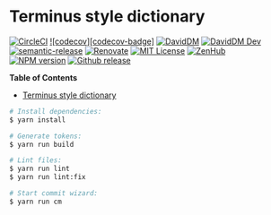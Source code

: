 # Terminus style dictionary

[![CircleCI][circle-badge]][circle-link]
[![codecov][codecov-badge]][codecov-project]
[![DavidDM][david-badge]][david-link]
[![DavidDM Dev][david-dev-badge]][david-link]
<br>
[![semantic-release][semantic-release-badge]][semantic-release]
[![Renovate][renovate-badge]][renovate-link]
[![MIT License][license-image]][license-url]
[![ZenHub][zenhub-image]][zenhub-url]
<br>
[![NPM version][npm-version-image]][npm-url]
[![Github release][gh-release-badge]][gh-releases]


<!-- START doctoc generated TOC please keep comment here to allow auto update -->
<!-- DON'T EDIT THIS SECTION, INSTEAD RE-RUN doctoc TO UPDATE -->
**Table of Contents**

- [Terminus style dictionary](#terminus-style-dictionary)

<!-- END doctoc generated TOC please keep comment here to allow auto update -->

```bash
# Install dependencies:
$ yarn install

# Generate tokens:
$ yarn run build

# Lint files:
$ yarn run lint
$ yarn run lint:fix

# Start commit wizard:
$ yarn run cm
```


[npm-version-image]:      http://img.shields.io/npm/v/@terminus/design-tokens.svg
[gh-release-badge]:       https://img.shields.io/github/release/GetTerminus/design-tokens.svg
[codecov-project]:        https://codecov.io/gh/GetTerminus/design-tokens
[semantic-release]:       https://github.com/semantic-release/semantic-release
[npm-url]:                https://npmjs.org/package/@terminus/design-tokens
[zenhub-image]:           https://dxssrr2j0sq4w.cloudfront.net/3.2.0/img/external/zenhub-badge.png
[renovate-badge]:         https://img.shields.io/badge/renovate-enabled-brightgreen.svg
[circle-link]:            https://circleci.com/gh/GetTerminus/design-tokens/tree/release
[renovate-link]:          https://renovatebot.com
[semantic-release-badge]: https://img.shields.io/badge/%20%20%F0%9F%93%A6%F0%9F%9A%80-semantic--release-e10079.svg
[david-badge]:            https://david-dm.org/GetTerminus/design-tokens.svg
[license-image]:          http://img.shields.io/badge/license-MIT-blue.svg
[circle-badge]:           https://circleci.com/gh/GetTerminus/design-tokens/tree/release.svg?style=shield
[david-link]:             https://david-dm.org/GetTerminus/design-tokens?view=list
[license-url]:            https://github.com/GetTerminus/design-tokens/blob/release/LICENSE
[gh-releases]:            https://github.com/GetTerminus/design-tokens/releases/
[zenhub-url]:             https://github.com/GetTerminus/design-tokens#zenhub
[david-dev-badge]:        https://david-dm.org/GetTerminus/design-tokens/dev-status.svg

